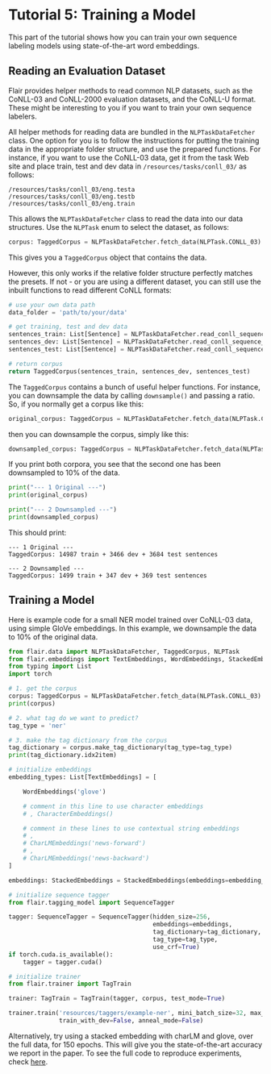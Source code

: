 # Tutorial 5: Training a Model

This part of the tutorial shows how you can train your own sequence labeling models using state-of-the-art word 
embeddings. 


## Reading an Evaluation Dataset

Flair provides helper 
methods to read common NLP datasets, such as the CoNLL-03 and CoNLL-2000 evaluation datasets, and the
CoNLL-U format. These might be interesting to you if you want to train your own sequence labelers. 

All helper methods for reading data are bundled in the `NLPTaskDataFetcher` class. One option for you is to follow 
the instructions for putting the training data in the appropriate folder structure, and use the prepared functions. 
For instance, if you want to use the CoNLL-03 data, get it from the task Web site 
and place train, test and dev data in `/resources/tasks/conll_03/` as follows: 

```
/resources/tasks/conll_03/eng.testa
/resources/tasks/conll_03/eng.testb
/resources/tasks/conll_03/eng.train
```

This allows the `NLPTaskDataFetcher` class to read the data into our data structures. Use the `NLPTask` enum to select 
the dataset, as follows: 

```python
corpus: TaggedCorpus = NLPTaskDataFetcher.fetch_data(NLPTask.CONLL_03)
```

This gives you a `TaggedCorpus` object that contains the data. 

However, this only works if the relative folder structure perfectly matches the presets. If not - or you are using 
a different dataset, you can still use the inbuilt functions to read different CoNLL formats:

```python
# use your own data path
data_folder = 'path/to/your/data'

# get training, test and dev data
sentences_train: List[Sentence] = NLPTaskDataFetcher.read_conll_sequence_labeling_data(data_folder + '/eng.train')
sentences_dev: List[Sentence] = NLPTaskDataFetcher.read_conll_sequence_labeling_data(data_folder + '/eng.testa')
sentences_test: List[Sentence] = NLPTaskDataFetcher.read_conll_sequence_labeling_data(data_folder + '/eng.testb')

# return corpus
return TaggedCorpus(sentences_train, sentences_dev, sentences_test)
```

The `TaggedCorpus` contains a bunch of useful helper functions. For instance, you can downsample the data by calling
`downsample()` and passing a ratio. So, if you normally get a corpus like this:

```python
original_corpus: TaggedCorpus = NLPTaskDataFetcher.fetch_data(NLPTask.CONLL_03)
```

then you can downsample the corpus, simply like this: 

```python
downsampled_corpus: TaggedCorpus = NLPTaskDataFetcher.fetch_data(NLPTask.CONLL_03).downsample(0.1)
```

If you print both corpora, you see that the second one has been downsampled to 10% of the data. 

```python
print("--- 1 Original ---")
print(original_corpus)

print("--- 2 Downsampled ---")
print(downsampled_corpus)
```

This should print: 

```console
--- 1 Original ---
TaggedCorpus: 14987 train + 3466 dev + 3684 test sentences

--- 2 Downsampled ---
TaggedCorpus: 1499 train + 347 dev + 369 test sentences
```


## Training a Model

Here is example code for a small NER model trained over CoNLL-03 data, using simple GloVe embeddings.
In this example, we downsample the data to 10% of the original data. 

```python
from flair.data import NLPTaskDataFetcher, TaggedCorpus, NLPTask
from flair.embeddings import TextEmbeddings, WordEmbeddings, StackedEmbeddings, CharLMEmbeddings, CharacterEmbeddings
from typing import List
import torch

# 1. get the corpus
corpus: TaggedCorpus = NLPTaskDataFetcher.fetch_data(NLPTask.CONLL_03).downsample(0.1)
print(corpus)

# 2. what tag do we want to predict?
tag_type = 'ner'

# 3. make the tag dictionary from the corpus
tag_dictionary = corpus.make_tag_dictionary(tag_type=tag_type)
print(tag_dictionary.idx2item)

# initialize embeddings
embedding_types: List[TextEmbeddings] = [

    WordEmbeddings('glove')

    # comment in this line to use character embeddings
    # , CharacterEmbeddings()

    # comment in these lines to use contextual string embeddings
    # ,
    # CharLMEmbeddings('news-forward')
    # ,
    # CharLMEmbeddings('news-backward')
]

embeddings: StackedEmbeddings = StackedEmbeddings(embeddings=embedding_types)

# initialize sequence tagger
from flair.tagging_model import SequenceTagger

tagger: SequenceTagger = SequenceTagger(hidden_size=256,
                                        embeddings=embeddings,
                                        tag_dictionary=tag_dictionary,
                                        tag_type=tag_type,
                                        use_crf=True)
if torch.cuda.is_available():
    tagger = tagger.cuda()

# initialize trainer
from flair.trainer import TagTrain

trainer: TagTrain = TagTrain(tagger, corpus, test_mode=True)

trainer.train('resources/taggers/example-ner', mini_batch_size=32, max_epochs=150, save_model=False,
              train_with_dev=False, anneal_mode=False)
```

Alternatively, try using a stacked embedding with charLM and glove, over the full data, for 150 epochs.
This will give you the state-of-the-art accuracy we report in the paper. To see the full code to reproduce experiments, 
check [here](/resources/docs/EXPERIMENTS.md). 